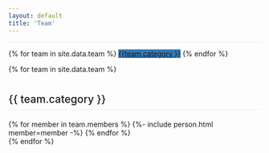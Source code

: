 ```yaml
---
layout: default
title: 'Team'
---
```


<p style=" border-bottom: 1px solid #eee; font-family: inherit; font-weight: 500; line-height: 1.1; color: inherit;"></p>

<div >
{% for team in site.data.team %}
<a class="btn btn-primary" href="#categories" role="button" style=" background-color: #337ab7; border-color:#2e6da4;">{{team.category }}</a>
{% endfor %}
</div>

{% for team in site.data.team %}

<div class="col-lg-12" id ="categories">

<h2 class="page-header"  style="padding-bottom: 9px; margin: 40px 0 20px; border-bottom: 1px solid #eee;border-bottom: 1px solid #eee; font-family: inherit; font-weight: 500; line-height: 1.1; color: inherit;">{{ team.category }}
<a href="#" class="page-top" style=" float:right; color: #337ab7; "><i class="fas fa-chevron-circle-up"></i></a></h2>

</div>
<div class="row p-2">
    {% for member in team.members %}
    {%- include person.html member=member -%}
    {% endfor %}
</div>
{% endfor %}
